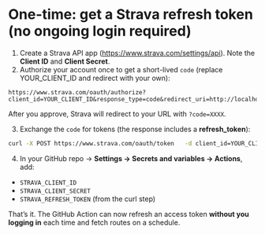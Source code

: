 # One-time: get a Strava refresh token (no ongoing login required)

1) Create a Strava API app (https://www.strava.com/settings/api). Note the **Client ID** and **Client Secret**.
2) Authorize your account once to get a short-lived `code` (replace YOUR_CLIENT_ID and redirect with your own):
```
https://www.strava.com/oauth/authorize?client_id=YOUR_CLIENT_ID&response_type=code&redirect_uri=http://localhost/exchange_token&approval_prompt=auto&scope=read,read_all
```
After you approve, Strava will redirect to your URL with `?code=XXXX`.

3) Exchange the `code` for tokens (the response includes a **refresh_token**):
```bash
curl -X POST https://www.strava.com/oauth/token   -d client_id=YOUR_CLIENT_ID   -d client_secret=YOUR_CLIENT_SECRET   -d code=THE_CODE_YOU_GOT   -d grant_type=authorization_code
```
4) In your GitHub repo → **Settings → Secrets and variables → Actions**, add:
- `STRAVA_CLIENT_ID`
- `STRAVA_CLIENT_SECRET`
- `STRAVA_REFRESH_TOKEN`  (from the curl step)

That’s it. The GitHub Action can now refresh an access token **without you logging in** each time and fetch routes on a schedule.

